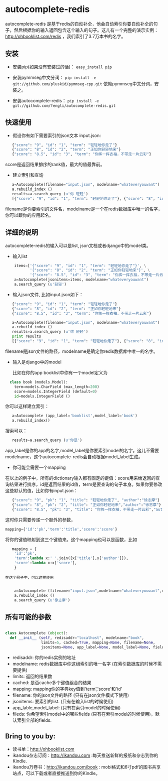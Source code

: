 autocomplete-redis
============

autocomplete-redis 是基于redis的自动补全，他会自动索引你要自动补全的句子，然后根据你的输入返回包含这个输入的句子。这儿有一个完整的演示实例： http://ohbooklist.com/redis ，我们索引了3.7万本书的名字。

安装
---------

* 安装pip(如果没有安装过的话)： `easy_install pip`

* 安装pymmseg中文分词： `pip install -e git://github.com/pluskid/pymmseg-cpp.git` 依赖pymmseg中文分词，安装之。

* 安装autocomplete-redis： `pip install -e git://github.com/fengli/autocomplete-redis.git` 

快速使用
----------
* 假设你有如下需要索引的json文本 input.json:

```python
   {"score": "9", "id": "1", "term": "轻轻地你走了"}
   {"score": "8", "id": "2", "term": "正如你轻轻地来"}
   {"score": "8.5", "id": "3", "term": "你挥一挥衣袖，不带走一片云彩"}
```
score是返回结果排序的rank值，最大的值最靠前。

* 建立索引和查询

```python
   a=Autocomplete(filename="input.json", modelname="whateveryouwant")
   a.rebuild_index ()
   results=a.search_query (u'你 轻轻')
   [{"score": "9", "id": "1", "term": "轻轻地你走了"}, {"score": "8", "id": "2", "term": "正如你轻轻地来"}]
```
   filename是你要索引的文件名，modelname是一个在redis数据库中唯一的名字，你可以跟你的应用起名。

详细的说明
------------

autocomplete-redis的输入可以是list, json文档或者django中的model类。

* 输入list

```python
    items=['{"score": "9", "id": "1", "term": "轻轻地你走了"}', \
           '{"score": "8", "id": "2", "term": "正如你轻轻地来"}', \
           '{"score": "8.5", "id": "3", "term": "你挥一挥衣袖，不带走一片云彩"}']
    a=Autocomplete(jsonitems=items, modelname="whateveryouwant")
    a.search_query (u'轻轻')
```

* 输入json文件, 比如input.json如下：

```python
   {"score": "9", "id": "1", "term": "轻轻地你走了"}
   {"score": "8", "id": "2", "term": "正如你轻轻地来"}
   {"score": "8.5", "id": "3", "term": "你挥一挥衣袖，不带走一片云彩"}

   a=Autocomplete(filename="input.json", modelname="whateveryouwant")
   a.rebuild_index ()
   results=a.search_query (u'你 轻轻')
   print results
   [{"score": "9", "id": "1", "term": "轻轻地你走了"}, {"score": "8", "id": "2", "term": "正如你轻轻地来"}]
```
   filename是json文件的路径，modelname是确定你redis数据库中唯一的名字。

* 输入是django中的model

  比如在你的app booklist中你有一个model定义为

```python  
  class book (models.Model):
    term=models.CharField (max_length=200)
    score=models.IntegerField (default=0)
    id=models.IntegerField ()
```

   你可以这样建立索引：

```python   
   a=Autocomplete (app_label='booklist',model_label='book')
   a.rebuild_index()
```

   搜索可以：

```python   
   results=a.search_query (u'你是')
```
   app_label是你的app的名字,model_label是你要索引model的名字。这儿不需要modelname，这个autocomplete-redis会自动根据model_label生成。

* 你可能会需要一个mapping

在以上的例子中，所有的dictionary输入都有固定的键值：score用来给返回的查询结果进行排序，id是返回结果的id值，term是要查询的句子本身。如果你要修改这些默认的值，比如你有input.json：

```python
   {"score": "9", "pk": "1", "title": "轻轻地你走了", "author":"徐志摩"}
   {"score": "8", "pk": "2", "title": "正如你轻轻地来","author":"徐志摩"}
   {"score": "8.5", "pk": "3", "title": "你挥一挥衣袖，不带走一片云彩","author":"徐志摩"}
```
   这时你只需要传递一个额外的参数，

   ```python
   mapping={'id':'pk','term':'title','score':'score'}
   ```

   将你的键值映射到这三个键值来。这个mapping也可以是函数，比如

```python
   mapping = {
    'id':'pk',
    'term':lambda x:' '.join([x['title'],x['author']]),
    'score':lambda x:x['score'],
    }
```
    在这个例子中，可以这样使用

```python    

    a=Autocomplete (filename="input.json",modelname="whateveryouwant",mapping=mapping)
    a.rebuild_index ()
    a.search_query (u'徐志摩')

```

所有可能的参数
---------------

```python

class Autocomplete (object):
  def __init__ (self, redisaddr="localhost", modelname="book",
                limits=5, cached=True, mapping=None, filename=None,
                jsonitems=None, app_label=None, model_label=None, fields=None):

```

* redisaddr: 你的redis实例的地址
* modelname: redis数据库中你这组索引的唯一名字 (在索引数据库的时候不需要提供)
* limits: 返回的结果数
* cached: 是否cache多个键值组合的结果
* mapping: mapping你的字典key值到'term','score'和'id'
* filename: 你的json文件的路径 (只有在json文件模式下使用)
* jsonitems: 要索引的list. (只有在输入list的时候使用)
* app_lable,model_label: (只有在索引model的时候使用)
* fileds: 你希望索引model中的哪些fields (只有在索引model的时候使用)，默认索引全部的fields.

Bring to you by:
----------------

* 读书单：http://ohbooklist.com
* ikandou杂志订阅：http://ikandou.com :每天推送新鲜的报纸和杂志到你的Kindle.
* ikandou万卷书：http://ikandou.com/book : mobi格式和6寸pdf的图书共享站点，可以下载或者直接推送到你的Kindle。
